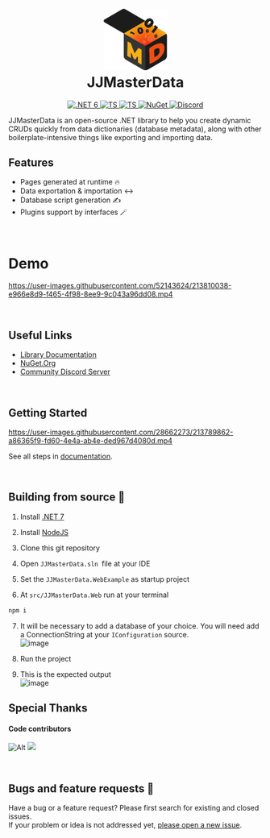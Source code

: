 
<h1 align="center">
  <br>
<img width=25% src="doc/JJMasterData.Documentation/media/JJMasterDataLogo.png"/>
    <br>
    JJMasterData
  <br>
</h1>
<p align="center">
  <a href="https://img.shields.io/badge/.NET-5C2D91">
    <img src="https://img.shields.io/badge/.NET-512BD4?logo=dotnet" alt=".NET 6">
  </a>
  <a href="https://img.shields.io/badge/TypeScript-007ACC">
    <img src="https://img.shields.io/badge/TypeScript-007ACC?logo=typescript&logoColor=white" alt="TS">
  </a>
  <a href="https://img.shields.io/badge/Microsoft_SQL_Server-CC2927">
    <img src="https://img.shields.io/badge/SQL_Server-CC2927?logo=microsoft-sql-server&logoColor=white" alt="TS">
  </a>
  <a href="https://www.nuget.org/profiles/jjconsulting">
    <img src="https://img.shields.io/nuget/v/JJMasterData.Web.svg?color=004880" alt="NuGet">
  </a>
  <a href="https://discord.gg/s9F2ntBXnn">
    <img src="https://img.shields.io/discord/984473468114456667?color=5b62ef&label=discord" alt="Discord">
  </a>
</p>

JJMasterData is an open-source .NET library to help you create dynamic CRUDs quickly from data dictionaries (database metadata), along with other boilerplate-intensive things like exporting and importing data.

## Features
- Pages generated at runtime 🔥
- Data exportation & importation ↔️
- Database script generation ✍️
- Plugins support by interfaces 🪄
<br>

# Demo

https://user-images.githubusercontent.com/52143624/213810038-e966e8d9-f465-4f98-8ee9-9c043a96dd08.mp4



<br>

## Useful Links
* [Library Documentation](https://portal.jjconsulting.com.br/jjdoc/articles/intro.html)
* [NuGet.Org](https://www.nuget.org/profiles/jjconsulting)
* [Community Discord Server](https://discord.gg/s9F2ntBXnn)

<br>

## Getting Started



https://user-images.githubusercontent.com/28662273/213789862-a86365f9-fd60-4e4a-ab4e-ded967d4080d.mp4



See all steps in [documentation](https://portal.jjconsulting.tech/jjdoc/articles/getting_started.html).

<br>

## Building from source 🧰
1. Install [.NET 7](https://dotnet.microsoft.com/en-us/download/dotnet/7.0)

2. Install [NodeJS](https://nodejs.org/en/download/)

3. Clone this git repository

4. Open `JJMasterData.sln `file at your IDE

5. Set the `JJMasterData.WebExample` as startup project

6. At `src/JJMasterData.Web` run at your terminal
```bash
npm i
```
7. It will be necessary to add a database of your choice. You will need add a ConnectionString at your `IConfiguration` source.<br>
![image](https://user-images.githubusercontent.com/100393691/203789109-ef71f492-3f90-4739-8c41-8a92890c72dc.png)

8. Run the project

9. This is the expected output <br>
![image](https://user-images.githubusercontent.com/52143624/205990349-fc9c24d1-c9e6-4729-a334-4d0487222d29.png)


## Special Thanks

#### Code contributors
![Alt](https://repobeats.axiom.co/api/embed/d509fb71a5aae2a10fe80b8d163936470ef90925.svg "Repobeats analytics image")
<a href="https://github.com/jjconsulting/JJMasterData/graphs/contributors">
  <img src="https://contrib.rocks/image?repo=jjconsulting/jjmasterdata" />
</a>

<br>

## Bugs and feature requests 🐛
Have a bug or a feature request? 
Please first search for existing and closed issues.</br>
If your problem or idea is not addressed yet, [please open a new issue](https://github.com/jjconsulting/JJMasterData/issues/new).
